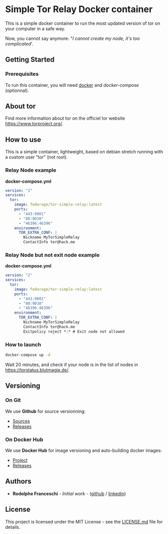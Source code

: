 # Simple Tor Relay Docker container
This is a simple docker container to run the most updated version of tor on your computer in a safe way.

Now, you cannot say anymore: "*I cannot create my node, it's too complicated*'.

## Getting Started
### Prerequisites
To run this container, you will need [docker](https://www.docker.com/) and *docker-compose* (optionnal).

## About tor
Find more information about tor on the officiel tor website https://www.torproject.org/.

## How to use
This is a simple container, lightweight, based on debian stretch running with a custom user "tor" (not root).

### Relay Node example
**docker-compose.yml**
```yml
version: "2"
services:
  tor:
    image: fedorage/tor-simple-relay:latest
    ports:
      - "443:9001"
      - "80:9030"
      - "46396:46396"
    environment:
      TOR_EXTRA_CONF: |
        Nickname MyTorSimpleRelay
        ContactInfo tor@hack.me
```

### Relay Node but not exit node example
**docker-compose.yml**
```yml
version: "2"
services:
  tor:
    image: fedorage/tor-simple-relay:latest
    ports:
      - "443:9001"
      - "80:9030"
      - "46396:46396"
    environment:
      TOR_EXTRA_CONF: |
        Nickname MyTorSimpleRelay
        ContactInfo tor@hack.me
        Exitpolicy reject *:* # Exit node not allowed
```

### How to launch
```bash
docker-compose up -d
```

Wait 20 minutes, and check if your node is in the list of nodes in https://torstatus.blutmagie.de/.

## Versioning 
### On Git
We use **Github** for source versionning:
- [Sources](https://github.com/rofra/docker-tor-simple-relay/)
- [Releases](https://github.com/rofra/docker-tor-simple-relay/releases)

### On Docker Hub
We use **Docker Hub** for image versioning and auto-building docker images:
- [Project](https://hub.docker.com/r/fedorage/docker-tor-simple-relay)
- [Releases](https://hub.docker.com/r/fedorage/docker-tor-simple-relay/tags)

## Authors
* **Rodolphe Franceschi** - *Initial work* - ([github](https://github.com/rofra) / [linkedin](https://www.linkedin.com/in/rodolphe-franceschi-2a47b636/))

## License
This project is licensed under the MIT License - see the [LICENSE.md](LICENSE.md) file for details.

